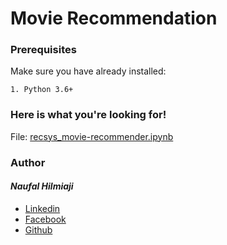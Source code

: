 # Movie Recommendation

### Prerequisites
Make sure you have already installed:

```
1. Python 3.6+
```
### Here is what you're looking for!

File: [recsys_movie-recommender.ipynb](https://github.com/naufalhilmiaji/recsys-movie_recommendation/blob/main/recsys-movie_recommender.ipynb)

### Author
#### _Naufal Hilmiaji_
* [Linkedin](https://www.linkedin.com/in/naufalhilmiaji/)
* [Facebook](https://www.facebook.com/naufal.hilmiaji)
* [Github](https://github.com/naufalhilmiaji)






















